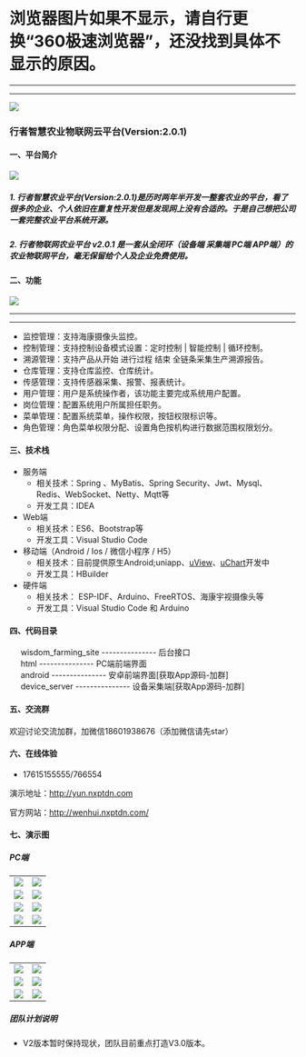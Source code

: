 # 浏览器图片如果不显示，请自行更换“360极速浏览器”，还没找到具体不显示的原因。

***
***



<img src="http://wenhui012.images.nxptdn.com/logo-1.png" />  

### 行者智慧农业物联网云平台(Version:2.0.1)





#### 一、平台简介

<img src="http://wenhui012.images.nxptdn.com/zhnyylt2.jpg" max-width="800" />

##### 1. 行者智慧农业平台(Version:2.0.1)是历时两年半开发一整套农业的平台，看了很多的企业、个人依旧在重复性开发但是发现网上没有合适的。于是自己想把公司一套完整农业平台系统开源。

##### 2. 行者物联网农业平台 v2.0.1 是一套从全闭环（设备端 采集端 PC端 APP端）的农业物联网平台，毫无保留给个人及企业免费使用。




#### 二、功能

<img src="http://wenhui012.images.nxptdn.com/ny-gl/ny-gl-3.jpg" />

---
***

- 监控管理：支持海康摄像头监控。
- 控制管理：支持控制设备模式设置：定时控制 | 智能控制 | 循环控制。
- 溯源管理：支持产品从开始 进行过程 结束 全链条采集生产溯源报告。
- 仓库管理：支持仓库监控、仓库统计。
- 传感管理：支持传感器采集、报警、报表统计。
- 用户管理：用户是系统操作者，该功能主要完成系统用户配置。
- 岗位管理：配置系统用户所属担任职务。
- 菜单管理：配置系统菜单，操作权限，按钮权限标识等。
- 角色管理：角色菜单权限分配、设置角色按机构进行数据范围权限划分。

#### 三、技术栈
   * 服务端
       - 相关技术：Spring 、MyBatis、Spring Security、Jwt、Mysql、Redis、WebSocket、Netty、Mqtt等
       - 开发工具：IDEA    
   * Web端
       - 相关技术：ES6、Bootstrap等 
       - 开发工具：Visual Studio Code    
   * 移动端（Android / Ios / 微信小程序 / H5）
       - 相关技术：目前提供原生Android;uniapp、[uView](https://www.uviewui.com/)、[uChart](https://www.ucharts.cn/)开发中
       - 开发工具：HBuilder
   * 硬件端
       - 相关技术： ESP-IDF、Arduino、FreeRTOS、海康宇视摄像头等
       - 开发工具：Visual Studio Code 和 Arduino

#### 四、代码目录
&nbsp;&nbsp;&nbsp;&nbsp; wisdom_farming_site --------------- 后台接口<br>
&nbsp;&nbsp;&nbsp;&nbsp; html ---------------  PC端前端界面<br>
&nbsp;&nbsp;&nbsp;&nbsp; android --------------- 安卓前端界面[获取App源码-加群]<br>
&nbsp;&nbsp;&nbsp;&nbsp; device_server --------------- 设备采集端[获取App源码-加群] 

#### 五、交流群

欢迎讨论交流加群，加微信18601938676（添加微信请先star）


#### 六、在线体验

- 17615155555/766554  

演示地址：http://yun.nxptdn.com

官方网站：http://wenhui.nxptdn.com/


#### 七、演示图

##### PC端

<table>
    <tr>
        <td><img src="https://gitee.com/dnxt111/wisdom-v2.0/raw/master/UI/PC%E7%AB%AF/1%20%E7%99%BB%E5%BD%95.jpg"/></td>
        <td><img src="http://wenhui012.images.nxptdn.com/%E5%86%9C%E4%B8%9A%E5%B9%B3%E5%8F%B0%20V2.0/PC%E7%AB%AF/2%20%E6%A6%82%E8%A6%81.jpg"/></td>
    </tr>
    <tr>
        <td><img src="http://wenhui012.images.nxptdn.com/%E5%86%9C%E4%B8%9A%E5%B9%B3%E5%8F%B0%20V2.0/PC%E7%AB%AF/3%20%E5%9B%AD%E5%8C%BA%E7%9B%91%E6%8E%A7.jpg"/></td>
        <td><img src="http://wenhui012.images.nxptdn.com/%E5%86%9C%E4%B8%9A%E5%B9%B3%E5%8F%B0%20V2.0/PC%E7%AB%AF/4%20%E5%8D%95%E5%85%83%E6%A6%82%E8%A7%88%EF%BC%88%E5%A4%A7%E6%A3%9A%20%E5%86%9C%E4%B8%9A%20%E6%B8%94%E4%B8%9A%EF%BC%89.jpg"/></td>
    </tr>
    <tr>
        <td><img src="http://wenhui012.images.nxptdn.com/%E5%86%9C%E4%B8%9A%E5%B9%B3%E5%8F%B0%20V2.0/PC%E7%AB%AF/4%20%E5%8D%95%E5%85%83%E6%A6%82%E8%A7%88%EF%BC%88%E5%A4%A7%E6%A3%9A%20%E5%86%9C%E4%B8%9A%20%E6%B8%94%E4%B8%9A%EF%BC%89.jpg"/></td>
        <td><img src="http://wenhui012.images.nxptdn.com/%E5%86%9C%E4%B8%9A%E5%B9%B3%E5%8F%B0%20V2.0/PC%E7%AB%AF/6%20%E4%BC%A0%E6%84%9F%E5%99%A8%E8%AE%BE%E7%BD%AE.jpg"/></td>
    </tr>
	<tr>
        <td><img src="http://wenhui012.images.nxptdn.com/%E5%86%9C%E4%B8%9A%E5%B9%B3%E5%8F%B0%20V2.0/PC%E7%AB%AF/7.%E4%BC%A0%E6%84%9F%E5%99%A8%E6%8A%A5%E8%A1%A8.jpg"/></td>
        <td><img src="http://wenhui012.images.nxptdn.com/%E5%86%9C%E4%B8%9A%E5%B9%B3%E5%8F%B0%20V2.0/PC%E7%AB%AF/8.%E6%8E%A7%E5%88%B6%E5%99%A8%E8%AE%BE%E7%BD%AE.jpg"/></td>
    </tr>	 
</table>

##### APP端
<table>
    <tr>
        <td><img src="http://wenhui012.images.nxptdn.com/%E5%86%9C%E4%B8%9A%E5%B9%B3%E5%8F%B0%20V2.0/APP%E7%AB%AF/1%20%E5%90%AF%E5%8A%A8%E9%A1%B5.jpg"/></td>
        <td><img src="http://wenhui012.images.nxptdn.com/%E5%86%9C%E4%B8%9A%E5%B9%B3%E5%8F%B0%20V2.0/APP%E7%AB%AF/2%20%E9%A6%96%E9%A1%B5.jpg"/></td>
    </tr>
	<tr>
        <td><img src="http://wenhui012.images.nxptdn.com/%E5%86%9C%E4%B8%9A%E5%B9%B3%E5%8F%B0%20V2.0/APP%E7%AB%AF/3%20%E4%BC%A0%E6%84%9F%E5%99%A8.jpg"/></td>
        <td><img src="http://wenhui012.images.nxptdn.com/%E5%86%9C%E4%B8%9A%E5%B9%B3%E5%8F%B0%20V2.0/APP%E7%AB%AF/4%20%E6%8E%A7%E5%88%B6%E5%99%A8.jpg"/></td>
    </tr>
	<tr>
        <td><img src="http://wenhui012.images.nxptdn.com/%E5%86%9C%E4%B8%9A%E5%B9%B3%E5%8F%B0%20V2.0/APP%E7%AB%AF/5%20%E6%8E%A7%E5%88%B6%E5%99%A8%E8%AE%BE%E7%BD%AE.jpg"/></td>
        <td><img src="http://wenhui012.images.nxptdn.com/%E5%86%9C%E4%B8%9A%E5%B9%B3%E5%8F%B0%20V2.0/APP%E7%AB%AF/6%20%E4%BC%A0%E6%84%9F%E5%99%A8%E6%8A%A5%E8%A1%A8.jpg"/></td>
    </tr>
</table>

##### 团队计划说明

- V2版本暂时保持现状，团队目前重点打造V3.0版本。